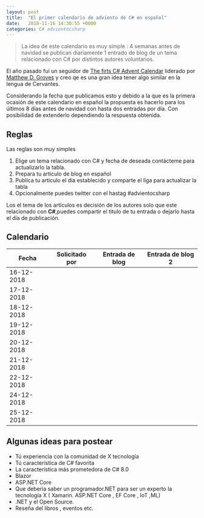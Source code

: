 ```yaml
---
layout: post
title:  "El primer calendario de adviento de C# en español"
date:   2018-11-16 14:30:55 +0000
categories: C# advientocsharp 
---
```

>La idea de este calendario es muy simple : 4 semanas antes de navidad se publican diariamente 1 entrado de blog de un tema relacionado con C# por distintos autores voluntarios.

El año pasado fui un seguidor de [The firts C# Advent Calendar](https://crosscuttingconcerns.com/The-First-C-Advent-Calendar) liderado 
por [Matthew D. Groves](https://crosscuttingconcerns.com/) y creo qe es una gran idea tener algo similar en la lengua de Cervantes.

Considerando la fecha que publicamos esto y debido a la que es la primera ocasión de este calendario en español la propuesta es hacerlo para los últimos 8 días antes de navidad con hasta dos entradas por día. Con posibilidad de extenderlo dependiendo la respuesta obtenida.

## Reglas

Las reglas son muy simples

1. Elige un tema relacionado con C# y fecha de deseada contácteme para actualizarlo la tabla.
2. Prepara tu articulo de blog en español
3. Publica tu articulo el dia establecido y comparte el liga para actualizar la tabla
4. Opcionalmente puedes twitter con el hastag #advientocsharp

Los el tema de los artículos es decisión de los autores solo que este relacionado con **C#**,puedes compartir el titulo de tu entrada o dejarlo hasta el día de publicación.


## Calendario

| Fecha         | Solicitado por| Entrada de blog |Entrada de blog 2 | 
| ------------- | ------------- | -------------   |-------------   |
| 16-12-2018    |               |                 |                |
| 17-12-2018    |               |                 |                |
| 18-12-2018    |               |                 |                |
| 19-12-2018    |               |                 |                |
| 20-12-2018    |               |                 |                |
| 21-12-2018    |               |                 |                |
| 22-12-2018    |               |                 |                |
| 24-12-2018    |               |                 |                |
| 25-12-2018    |               |                 |                |

## Algunas ideas para postear

* Tú experiencia con la comunidad de X tecnología
* Tú característica de C# favorita
* La característica más prometedora de C# 8.0
* Blazor
* ASP.NET Core
* Que debería saber un programador.NET para ser un experto la tecnología X ( Xamarin. ASP.NET Core , EF Core , IoT ,ML)
* .NET y el Open Source.
* Reseña del libros , eventos  etc.